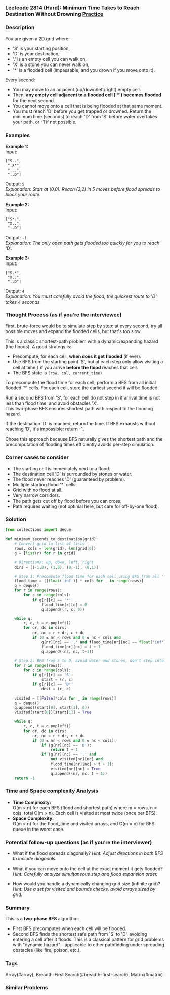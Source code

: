 ### Leetcode 2814 (Hard): Minimum Time Takes to Reach Destination Without Drowning [Practice](https://leetcode.com/problems/minimum-time-takes-to-reach-destination-without-drowning)

### Description  
You are given a 2D grid where:
- 'S' is your starting position,
- 'D' is your destination,
- '.' is an empty cell you can walk on,
- 'X' is a stone you can never walk on,
- '*' is a flooded cell (impassable, and you drown if you move onto it).

Every second:
- You may move to an adjacent (up/down/left/right) empty cell.
- Then, **any empty cell adjacent to a flooded cell ('*') becomes flooded** for the next second.
- You cannot move onto a cell that is being flooded at that same moment.
- You must reach 'D' before you get trapped or drowned.
Return the minimum time (seconds) to reach 'D' from 'S' before water overtakes your path, or -1 if not possible.

### Examples  

**Example 1:**  
Input:  
```
["S..",
 ".X*",
 "...",
 "..D"]
```  
Output: `5`  
*Explanation: Start at (0,0). Reach (3,2) in 5 moves before flood spreads to block your route.*

**Example 2:**  
Input:  
```
["S*.",
 "X..",
 "..D"]
```  
Output: `-1`  
*Explanation: The only open path gets flooded too quickly for you to reach 'D'.*

**Example 3:**  
Input:  
```
["S.*",
 "X..",
 "..D"]
```  
Output: `4`  
*Explanation: You must carefully avoid the flood; the quickest route to 'D' takes 4 seconds.*

### Thought Process (as if you’re the interviewee)  
First, brute-force would be to simulate step by step: at every second, try all possible moves and expand the flooded cells, but that's too slow.

This is a classic shortest-path problem with a dynamic/expanding hazard (the floods). A good strategy is:
- Precompute, for each cell, **when does it get flooded** (if ever).
- Use BFS from the starting point 'S', but at each step only allow visiting a cell at time `t` if you arrive **before the flood** reaches that cell.
- The BFS state is `(row, col, current_time)`.

To precompute the flood time for each cell, perform a BFS from all initial flooded '*' cells. For each cell, store the earliest second it will be flooded.

Run a second BFS from 'S', for each cell do not step in if arrival time is not less than flood time, and avoid obstacles 'X'.  
This two-phase BFS ensures shortest path with respect to the flooding hazard.

If the destination 'D' is reached, return the time. If BFS exhausts without reaching 'D', it's impossible: return -1.

Chose this approach because BFS naturally gives the shortest path and the precomputation of flooding times efficiently avoids per-step simulation.

### Corner cases to consider  
- The starting cell is immediately next to a flood.
- The destination cell 'D' is surrounded by stones or water.
- The flood never reaches 'D' (guaranteed by problem).
- Multiple starting flood '*' cells.
- Grid with no flood at all.
- Very narrow corridors.
- The path gets cut off by flood before you can cross.
- Path requires waiting (not optimal here, but care for off-by-one flood).

### Solution

```python
from collections import deque

def minimum_seconds_to_destination(grid):
    # Convert grid to list of lists
    rows, cols = len(grid), len(grid[0])
    g = [list(r) for r in grid]

    # Directions: up, down, left, right
    dirs = [(-1,0), (1,0), (0,-1), (0,1)]

    # Step 1: Precompute flood time for each cell using BFS from all '*' cells
    flood_time = [[float('inf')] * cols for _ in range(rows)]
    q = deque()
    for r in range(rows):
        for c in range(cols):
            if g[r][c] == '*':
                flood_time[r][c] = 0
                q.append((r, c, 0))

    while q:
        r, c, t = q.popleft()
        for dr, dc in dirs:
            nr, nc = r + dr, c + dc
            if (0 ≤ nr < rows and 0 ≤ nc < cols and
                g[nr][nc] == '.' and flood_time[nr][nc] == float('inf')):
                flood_time[nr][nc] = t + 1
                q.append((nr, nc, t+1))

    # Step 2: BFS from S to D, avoid water and stones, don't step into a cell at time ≥ its flood_time
    for r in range(rows):
        for c in range(cols):
            if g[r][c] == 'S':
                start = (r, c)
            if g[r][c] == 'D':
                dest = (r, c)

    visited = [[False]*cols for _ in range(rows)]
    q = deque()
    q.append((start[0], start[1], 0))
    visited[start[0]][start[1]] = True

    while q:
        r, c, t = q.popleft()
        for dr, dc in dirs:
            nr, nc = r + dr, c + dc
            if (0 ≤ nr < rows and 0 ≤ nc < cols):
                if (g[nr][nc] == 'D'):
                    return t + 1
                if (g[nr][nc] == '.' and
                    not visited[nr][nc] and
                    flood_time[nr][nc] > t + 1):
                    visited[nr][nc] = True
                    q.append((nr, nc, t + 1))
    return -1
```

### Time and Space complexity Analysis  

- **Time Complexity:**  
  O(m × n) for each BFS (flood and shortest path) where m = rows, n = cols, total O(m × n). Each cell is visited at most twice (once per BFS).  
- **Space Complexity:**  
  O(m × n) for the flood_time and visited arrays, and O(m × n) for BFS queue in the worst case.

### Potential follow-up questions (as if you’re the interviewer)  

- What if the flood spreads diagonally?
  *Hint: Adjust directions in both BFS to include diagonals.*

- What if you can move onto the cell at the exact moment it gets flooded?
  *Hint: Carefully analyze simultaneous step and flood expansion order.*

- How would you handle a dynamically changing grid size (infinite grid)?
  *Hint: Use a set for visited and bounds checks, avoid arrays sized by grid.*

### Summary
This is a **two-phase BFS** algorithm:
- First BFS precomputes when each cell will be flooded.
- Second BFS finds the shortest safe path from 'S' to 'D', avoiding entering a cell after it floods.
This is a classical pattern for grid problems with "dynamic hazard"—applicable to other pathfinding under spreading obstacles (like fire, poison, etc.).

### Tags
Array(#array), Breadth-First Search(#breadth-first-search), Matrix(#matrix)

### Similar Problems
